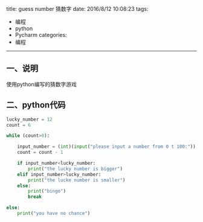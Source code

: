 title: guess number 猜数字
date: 2016/8/12 10:08:23
tags:
- 编程
- python
- Pycharm
categories:
- 编程
---

## 一、说明
使用python编写的猜数字游戏

<!-- more -->

## 二、python代码

```python
lucky_number = 12
count = 6

while (count>0):

    input_number = (int)(input("please input a number from 0 t 100:"))
    count = count - 1

    if input_number<lucky_number:
        print("the lucky number is bigger")
    elif input_number>lucky_number:
        print("the lucke number is smaller")
    else:
        print("bingo")
        break

else:
    print("you have no chance")
```
